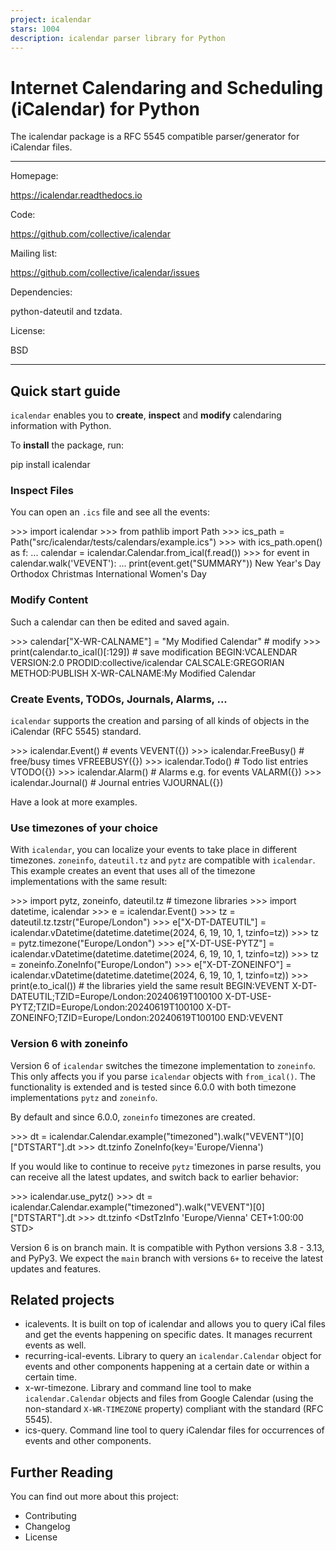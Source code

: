 ```yaml
---
project: icalendar
stars: 1004
description: icalendar parser library for Python
---
```


Internet Calendaring and Scheduling (iCalendar) for Python
==========================================================

The icalendar package is a RFC 5545 compatible parser/generator for iCalendar files.

* * *

Homepage:

https://icalendar.readthedocs.io

Code:

https://github.com/collective/icalendar

Mailing list:

https://github.com/collective/icalendar/issues

Dependencies:

python-dateutil and tzdata.

License:

BSD

* * *

Quick start guide
-----------------

`icalendar` enables you to **create**, **inspect** and **modify** calendaring information with Python.

To **install** the package, run:

pip install icalendar

### Inspect Files

You can open an `.ics` file and see all the events:

\>>\> import icalendar
\>>\> from pathlib import Path
\>>\> ics\_path \= Path("src/icalendar/tests/calendars/example.ics")
\>>\> with ics\_path.open() as f:
...     calendar \= icalendar.Calendar.from\_ical(f.read())
\>>\> for event in calendar.walk('VEVENT'):
...     print(event.get("SUMMARY"))
New Year's Day
Orthodox Christmas
International Women's Day

### Modify Content

Such a calendar can then be edited and saved again.

\>>\> calendar\["X-WR-CALNAME"\] \= "My Modified Calendar"  \# modify
\>>\> print(calendar.to\_ical()\[:129\])  \# save modification
BEGIN:VCALENDAR
VERSION:2.0
PRODID:collective/icalendar
CALSCALE:GREGORIAN
METHOD:PUBLISH
X\-WR\-CALNAME:My Modified Calendar

### Create Events, TODOs, Journals, Alarms, ...

`icalendar` supports the creation and parsing of all kinds of objects in the iCalendar (RFC 5545) standard.

\>>\> icalendar.Event()  \# events
VEVENT({})
\>>\> icalendar.FreeBusy()  \# free/busy times
VFREEBUSY({})
\>>\> icalendar.Todo()  \# Todo list entries
VTODO({})
\>>\> icalendar.Alarm()  \# Alarms e.g. for events
VALARM({})
\>>\> icalendar.Journal()   \# Journal entries
VJOURNAL({})

Have a look at more examples.

### Use timezones of your choice

With `icalendar`, you can localize your events to take place in different timezones. `zoneinfo`, `dateutil.tz` and `pytz` are compatible with `icalendar`. This example creates an event that uses all of the timezone implementations with the same result:

\>>\> import pytz, zoneinfo, dateutil.tz  \# timezone libraries
\>>\> import datetime, icalendar
\>>\> e \= icalendar.Event()
\>>\> tz \= dateutil.tz.tzstr("Europe/London")
\>>\> e\["X-DT-DATEUTIL"\] \= icalendar.vDatetime(datetime.datetime(2024, 6, 19, 10, 1, tzinfo\=tz))
\>>\> tz \= pytz.timezone("Europe/London")
\>>\> e\["X-DT-USE-PYTZ"\] \= icalendar.vDatetime(datetime.datetime(2024, 6, 19, 10, 1, tzinfo\=tz))
\>>\> tz \= zoneinfo.ZoneInfo("Europe/London")
\>>\> e\["X-DT-ZONEINFO"\] \= icalendar.vDatetime(datetime.datetime(2024, 6, 19, 10, 1, tzinfo\=tz))
\>>\> print(e.to\_ical())  \# the libraries yield the same result
BEGIN:VEVENT
X\-DT\-DATEUTIL;TZID\=Europe/London:20240619T100100
X\-DT\-USE\-PYTZ;TZID\=Europe/London:20240619T100100
X\-DT\-ZONEINFO;TZID\=Europe/London:20240619T100100
END:VEVENT

### Version 6 with zoneinfo

Version 6 of `icalendar` switches the timezone implementation to `zoneinfo`. This only affects you if you parse `icalendar` objects with `from_ical()`. The functionality is extended and is tested since 6.0.0 with both timezone implementations `pytz` and `zoneinfo`.

By default and since 6.0.0, `zoneinfo` timezones are created.

\>>\> dt \= icalendar.Calendar.example("timezoned").walk("VEVENT")\[0\]\["DTSTART"\].dt
\>>\> dt.tzinfo
ZoneInfo(key\='Europe/Vienna')

If you would like to continue to receive `pytz` timezones in parse results, you can receive all the latest updates, and switch back to earlier behavior:

\>>\> icalendar.use\_pytz()
\>>\> dt \= icalendar.Calendar.example("timezoned").walk("VEVENT")\[0\]\["DTSTART"\].dt
\>>\> dt.tzinfo
<DstTzInfo 'Europe/Vienna' CET+1:00:00 STD\>

Version 6 is on branch main. It is compatible with Python versions 3.8 - 3.13, and PyPy3. We expect the `main` branch with versions `6+` to receive the latest updates and features.

Related projects
----------------

-   icalevents. It is built on top of icalendar and allows you to query iCal files and get the events happening on specific dates. It manages recurrent events as well.
-   recurring-ical-events. Library to query an `icalendar.Calendar` object for events and other components happening at a certain date or within a certain time.
-   x-wr-timezone. Library and command line tool to make `icalendar.Calendar` objects and files from Google Calendar (using the non-standard `X-WR-TIMEZONE` property) compliant with the standard (RFC 5545).
-   ics-query. Command line tool to query iCalendar files for occurrences of events and other components.

Further Reading
---------------

You can find out more about this project:

-   Contributing
-   Changelog
-   License
